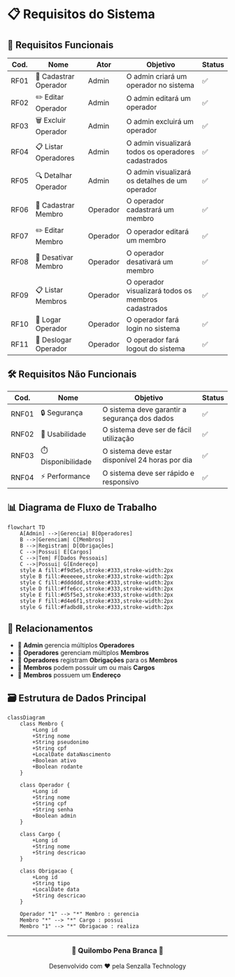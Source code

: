 # 📋 Requisitos do Sistema

## 🚀 Requisitos Funcionais

| Cod. | Nome                 | Ator     | Objetivo                                            | Status |
|------|----------------------|----------|-----------------------------------------------------|--------|
| RF01 | 👤 Cadastrar Operador | Admin    | O admin criará um operador no sistema               | ✅     |
| RF02 | ✏️ Editar Operador    | Admin    | O admin editará um operador                         | ✅     |
| RF03 | 🗑️ Excluir Operador   | Admin    | O admin excluirá um operador                        | ✅     |
| RF04 | 📋 Listar Operadores  | Admin    | O admin visualizará todos os operadores cadastrados | ✅     |
| RF05 | 🔍 Detalhar Operador  | Admin    | O admin visualizará os detalhes de um operador      | ✅     |
| RF06 | 👥 Cadastrar Membro   | Operador | O operador cadastrará um membro                     | ✅     |
| RF07 | ✏️ Editar Membro      | Operador | O operador editará um membro                        | ✅     |
| RF08 | 🚫 Desativar Membro   | Operador | O operador desativará um membro                     | ✅     |
| RF09 | 📋 Listar Membros     | Operador | O operador visualizará todos os membros cadastrados | ✅     |
| RF10 | 🔑 Logar Operador     | Operador | O operador fará login no sistema                    | ✅     |
| RF11 | 🚪 Deslogar Operador  | Operador | O operador fará logout do sistema                   | ✅     |

## 🛠️ Requisitos Não Funcionais

| Cod.  | Nome              | Objetivo                                         | Status |
|-------|-------------------|--------------------------------------------------|--------|
| RNF01 | 🔒 Segurança       | O sistema deve garantir a segurança dos dados    | ✅     |
| RNF02 | 🧠 Usabilidade     | O sistema deve ser de fácil utilização           | ✅     |
| RNF03 | ⏱️ Disponibilidade | O sistema deve estar disponível 24 horas por dia | ✅     |
| RNF04 | ⚡ Performance     | O sistema deve ser rápido e responsivo           | ✅     |

## 📊 Diagrama de Fluxo de Trabalho

```mermaid
flowchart TD
    A[Admin] -->|Gerencia| B[Operadores]
    B -->|Gerenciam| C[Membros]
    B -->|Registram| D[Obrigações]
    C -->|Possui| E[Cargos]
    C -->|Tem| F[Dados Pessoais]
    C -->|Possui| G[Endereço]
    style A fill:#f9d5e5,stroke:#333,stroke-width:2px
    style B fill:#eeeeee,stroke:#333,stroke-width:2px
    style C fill:#dddddd,stroke:#333,stroke-width:2px
    style D fill:#ffe6cc,stroke:#333,stroke-width:2px
    style E fill:#d5f5e3,stroke:#333,stroke-width:2px
    style F fill:#d4e6f1,stroke:#333,stroke-width:2px
    style G fill:#fadbd8,stroke:#333,stroke-width:2px
```

## 🔗 Relacionamentos

- 👑 **Admin** gerencia múltiplos **Operadores**
- 👤 **Operadores** gerenciam múltiplos **Membros**
- 📝 **Operadores** registram **Obrigações** para os **Membros**
- 🏅 **Membros** podem possuir um ou mais **Cargos**
- 📍 **Membros** possuem um **Endereço**

## 🗃️ Estrutura de Dados Principal

```mermaid
classDiagram
    class Membro {
        +Long id
        +String nome
        +String pseudonimo
        +String cpf
        +LocalDate dataNascimento
        +Boolean ativo
        +Boolean rodante
    }
    
    class Operador {
        +Long id
        +String nome
        +String cpf
        +String senha
        +Boolean admin
    }
    
    class Cargo {
        +Long id
        +String nome
        +String descricao
    }
    
    class Obrigacao {
        +Long id
        +String tipo
        +LocalDate data
        +String descricao
    }
    
    Operador "1" --> "*" Membro : gerencia
    Membro "*" --> "*" Cargo : possui
    Membro "1" --> "*" Obrigacao : realiza
```

---

<div align="center">
  <h3>🌙 Quilombo Pena Branca 🌙</h3>
  <p>Desenvolvido com ❤️ pela Senzalla Technology</p>
</div>
